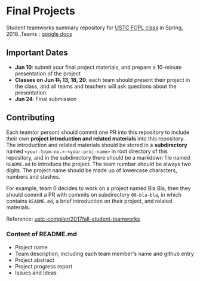 # Final Projects
Student teamworks summary repository for [USTC FOPL class](http://staff.ustc.edu.cn/~yuzhang/fopl) in Spring, 2018.,Teams : [google docs](https://docs.google.com/spreadsheets/d/17rsFoyGUHId-y5WidnGi4uO4rIDFKNUeVnJU2HwRrjY/edit?usp=sharing)

## Important Dates 

- **Jun 10**: submit your final project materials, and prepare a 10-minute presentation of the project
- **Classes on Jun ~~11,~~ 13, 18, 20**: each team should present their project in the class, and all teams and teachers will ask questions about the presentation. 
- **Jun 24**: Final submission

## Contributing

Each team(or person) should commit one PR into this repository to include their own **project introduction and related materials** into this repository. The introduction and related materials should be stored in a **subdirectory** named `<your-team-no.>-<your-proj-name>` in root directory of this repository, and in the subdirectory there should be a markdown file named `README.md`  to introduce the project. The team number should be always two digits. The project name should be made up of lowercase characters, numbers and slashes.

For example, team 0 decides to work on a project named Bla Bla, then they should commit a PR with commits on subdirectory `00-bla-bla`, in which contains `README.md`, a brief introduction on their project, and related materials.

Reference: [ustc-compiler/2017fall-student-teamworks](https://github.com/ustc-compiler/2017fall-student-teamworks) 

### Content of README.md

- Project name 
- Team description, including each team member's name and github entry
- Project abstract
- Project progress report
- Issues and Ideas